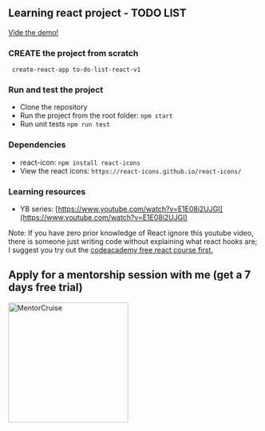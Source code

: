 ## Learning react project - TODO LIST

[Vide the demo!](https://user-images.githubusercontent.com/23085146/184101045-b104e564-6f95-4d8e-a94f-f3e6fdad7b26.mov)

### CREATE the project from scratch
``` create-react-app to-do-list-react-v1```

### Run and test the project
* Clone the repository
* Run the project from the root folder: ```npm start```
* Run unit tests ```npm run test```

### Dependencies
* react-icon: ```npm install react-icons```
* View the react icons: ```https://react-icons.github.io/react-icons/```

### Learning resources
* YB series: [https://www.youtube.com/watch?v=E1E08i2UJGI](https://www.youtube.com/watch?v=E1E08i2UJGI)

Note: If you have zero prior knowledge of React ignore this youtube video, there is someone just writing code without explaining what react hooks are;
I suggest you try out the [codeacademy free react course first.](https://www.codecademy.com/courses/react-101/)



## Apply for a mentorship session with me (get a 7 days free trial)
<a href="https://mentorcruise.com/mentor/davidepollicino/"> <img src="https://cdn.mentorcruise.com/img/banner/navy-mentoring-badge.svg" width="240" alt="MentorCruise"> </a>
